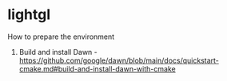 # lightgl

How to prepare the environment

1) Build and install Dawn - https://github.com/google/dawn/blob/main/docs/quickstart-cmake.md#build-and-install-dawn-with-cmake
